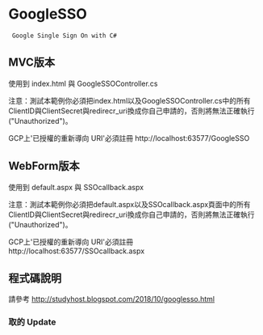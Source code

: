 GoogleSSO
===

```
 Google Single Sign On with C#
```
## MVC版本
使用到 index.html 與 GoogleSSOController.cs

注意：測試本範例你必須把index.html以及GoogleSSOController.cs中的所有ClientID與ClientSecret與redirecr_uri換成你自己申請的，否則將無法正確執行("Unauthorized")。 

GCP上'已授權的重新導向 URI'必須註冊 
http://localhost:63577/GoogleSSO

## WebForm版本
使用到 default.aspx 與 SSOcallback.aspx

注意：測試本範例你必須把default.aspx以及SSOcallback.aspx頁面中的所有ClientID與ClientSecret與redirecr_uri換成你自己申請的，否則將無法正確執行("Unauthorized")。 

GCP上'已授權的重新導向 URI'必須註冊 
http://localhost:63577/SSOcallback.aspx


## 程式碼說明
請參考 http://studyhost.blogspot.com/2018/10/googlesso.html

### 取的 Update
